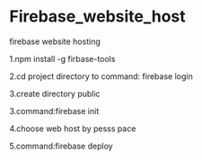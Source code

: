 # Firebase_website_host
firebase website hosting 

1.npm  install -g firbase-tools

2.cd project directory to command: firebase login

3.create directory public

3.command:firebase init

4.choose  web host by pesss pace

5.command:firebase deploy

